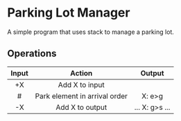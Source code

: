 # Parking Lot Manager
A simple program that uses stack to manage a parking lot.

## Operations
| Input |             Action            |     Output     |
|:-----:|:-----------------------------:|:--------------:|
|   +X  |         Add X to input        |                |
|   #   | Park element in arrival order |     X: e>g     |
|   -X  |        Add X to output        | ... X: g>s ... |
